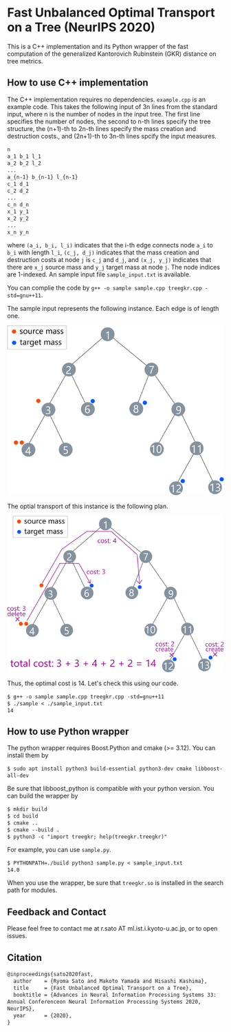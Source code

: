 # Fast Unbalanced Optimal Transport on a Tree (NeurIPS 2020)

This is a C++ implementation and its Python wrapper of the fast computation of the generalized Kantorovich Rubinstein (GKR) distance on tree metrics.

## How to use C++ implementation

The C++ implementation requires no dependencies. `example.cpp` is an example code. This takes the following input of 3n lines from the standard input, where n is the number of nodes in the input tree. The first line specifies the number of nodes, the second to n-th lines specify the tree structure, the (n+1)-th to 2n-th lines specify the mass creation and destruction costs., and (2n+1)-th to 3n-th lines spcify the input measures. 

```
n
a_1 b_1 l_1
a_2 b_2 l_2
...
a_{n-1} b_{n-1} l_{n-1}
c_1 d_1
c_2 d_2
...
c_n d_n
x_1 y_1
x_2 y_2
...
x_n y_n
```

where `(a_i, b_i, l_i)` indicates that the i-th edge connects node `a_i` to `b_i` with length `l_i`, `(c_j, d_j)` indicates that the mass creation and destruction costs at node `j` is `c_j` and `d_j`, and `(x_j, y_j)` indicates that there are `x_j` source mass and `y_j` target mass at node `j`. The node indices are 1-indexed. An sample input file `sample_input.txt` is available.

You can complie the code by `g++ -o sample sample.cpp treegkr.cpp -std=gnu++11`.

The sample input represents the following instance. Each edge is of length one.

![example](imgs/sample_tree.png)

The optial transport of this instance is the following plan.

![example_solution](imgs/sample_tree_solution.png)

Thus, the optimal cost is 14. Let's check this using our code.

```
$ g++ -o sample sample.cpp treegkr.cpp -std=gnu++11
$ ./sample < ./sample_input.txt
14
```

## How to use Python wrapper

The python wrapper requires Boost.Python and cmake (>= 3.12). You can install them by

```
$ sudo apt install python3 build-essential python3-dev cmake libboost-all-dev
```

Be sure that libboost_python is compatible with your python version. You can build the wrapper by

```
$ mkdir build
$ cd build
$ cmake ..
$ cmake --build .
$ python3 -c "import treegkr; help(treegkr.treegkr)" 
```

For example, you can use `sample.py`.

```
$ PYTHONPATH=./build python3 sample.py < sample_input.txt
14.0
```

When you use the wrapper, be sure that `treegkr.so` is installed in the search path for modules.

## Feedback and Contact

Please feel free to contact me at r.sato AT ml.ist.i.kyoto-u.ac.jp, or to open issues.

## Citation

```
@inproceedings{sato2020fast,
  author    = {Ryoma Sato and Makoto Yamada and Hisashi Kashima},
  title     = {Fast Unbalanced Optimal Transport on a Tree},
  booktitle = {Advances in Neural Information Processing Systems 33: Annual Conferenceon Neural Information Processing Systems 2020, NeurIPS},
  year      = {2020},
}
```